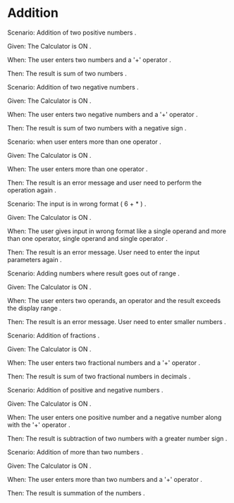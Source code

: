 
# Addition

Scenario: Addition of two positive numbers .

  Given: The Calculator is ON .

  When:  The user enters two numbers and a '+' operator .

  Then:  The result is sum of two numbers .

Scenario: Addition of two negative numbers .

  Given: The Calculator is ON .

  When: The user enters two negative numbers and a '+' operator .

  Then: The result is sum of two numbers with a negative sign .
  
Scenario: when user enters more than one operator .

  Given: The Calculator is ON .

  When: The user enters more than one operator .

  Then: The result is an error message and
        user need to perform the operation again .
  
Scenario: The input is in wrong format ( 6 + * ) .

  Given: The Calculator is ON .

  When: The user gives input in wrong format like a single operand
        and more than one operator, single operand and single operator .

  Then: The result is an error message.
        User need to enter the input parameters again .
  
Scenario: Adding numbers where result goes out of range .

  Given: The Calculator is ON .

  When: The user enters two operands, an operator and
        the result exceeds the display range .
  
  Then: The result is an error message.
        User need to enter smaller numbers .

Scenario: Addition of fractions .

  Given: The Calculator is ON .

  When:  The user enters two fractional numbers and a '+' operator .

  Then:  The result is sum of two fractional numbers in decimals .

Scenario: Addition of positive and negative numbers .

  Given: The Calculator is ON .

  When:  The user enters one positive number and a negative number
         along with the '+' operator .

  Then:  The result is subtraction of two numbers with a greater number sign .

Scenario: Addition of more than two numbers .

  Given: The Calculator is ON .

  When:  The user enters more than two numbers and a '+' operator .
  
  Then:  The result is summation of the numbers .
